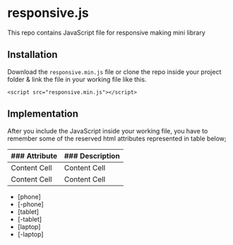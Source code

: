 # responsive.js
This repo contains JavaScript file for responsive making mini library

## Installation
Download the `responsive.min.js` file or clone the repo inside your project folder & link the file in your working file like this.
```
<script src="responsive.min.js"></script>
```

## Implementation
After you include the JavaScript inside your working file, you have to remember some of the reserved html attributes represented in table below;

| ### Attribute  | ### Description |
| -------------- | --------------- |
| Content Cell  | Content Cell  |
| Content Cell  | Content Cell  |

- [phone]
- [-phone]
- [tablet]
- [-tablet]
- [laptop]
- [-laptop]

